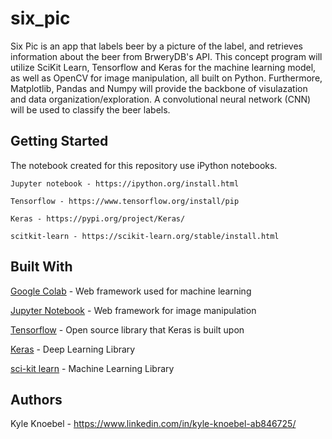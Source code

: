 # six_pic

Six Pic is an app that labels beer by a picture of the label, and retrieves information about the beer from BrweryDB's API. This concept program will utilize SciKit Learn, Tensorflow and Keras for the machine learning model, 
as well as OpenCV for image manipulation, all built on Python. Furthermore, Matplotlib, Pandas and Numpy will provide the 
backbone of visulazation and data organization/exploration. A convolutional neural network (CNN) will be used to classify the beer labels.

## Getting Started

The notebook created for this repository use iPython notebooks.

```
Jupyter notebook - https://ipython.org/install.html
```
```
Tensorflow - https://www.tensorflow.org/install/pip
```
```
Keras - https://pypi.org/project/Keras/
```
```
scitkit-learn - https://scikit-learn.org/stable/install.html
```

## Built With

[Google Colab](https://colab.research.google.com/notebooks/welcome.ipynb#recent=true) - Web framework used for machine learning

[Jupyter Notebook](https://ipython.org/) - Web framework for image manipulation

[Tensorflow](https://www.tensorflow.org/) - Open source library that Keras is built upon

[Keras](https://keras.io/) - Deep Learning Library

[sci-kit learn](https://scikit-learn.org/stable/) - Machine Learning Library

## Authors 

Kyle Knoebel - https://www.linkedin.com/in/kyle-knoebel-ab846725/
